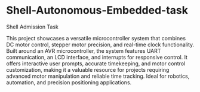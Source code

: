 # Shell-Autonomous-Embedded-task
Shell Admission Task

This project showcases a versatile microcontroller system that combines DC motor control, stepper motor precision, and real-time clock functionality. Built around an AVR microcontroller, the system features UART communication, an LCD interface, and interrupts for responsive control. It offers interactive user prompts, accurate timekeeping, and motor control customization, making it a valuable resource for projects requiring advanced motor manipulation and reliable time tracking. Ideal for robotics, automation, and precision positioning applications.
